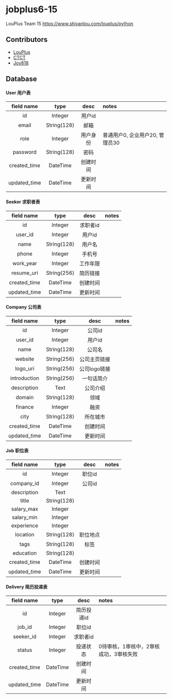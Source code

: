 # jobplus6-15

LouPlus Team 15 https://www.shiyanlou.com/louplus/python

## Contributors

* [LouPlus](https://github.com/LouPlus)
* [CTCT](https://github.com/ctcodingstyle)
* [Joy818](https://github.com/joy818)

## Database

#### User 用户表
field name|type|desc|notes
:-:|:-:|:-:|:--
id|Integer|用户id|
email|String(128)|邮箱
role|Integer|用户身份| 普通用户0, 企业用户20, 管理员30
password|String(128)|密码
created_time|DateTime|创建时间
updated_time|DateTime|更新时间

#### Seeker 求职者表
field name|type|desc|notes
:-:|:-:|:-:|:--
id|Integer|求职者id
user_id|Integer|用户id
name|String(128)|用户名
phone|Integer|手机号
work_year|Integer|工作年限
resume_uri|String(256)|简历链接
created_time|DateTime|创建时间
updated_time|DateTime|更新时间

#### Company 公司表
field name|type|desc|notes
:-:|:-:|:-:|:--
id|Integer|公司id
user_id|Integer|用户id
name|String(128)|公司名
website|String(256)|公司主页链接
logo_uri|String(256)|公司logo链接
introduction|String(256)|一句话简介
description|Text|公司介绍
domain|String(128)|领域
finance|Integer|融资
city|String(128)|所在城市
created_time|DateTime|创建时间
updated_time|DateTime|更新时间


#### Job 职位表
field name|type|desc|notes
:-:|:-:|:-:|:--
id|Integer|职位id
company_id|Integer|公司id
description|Text|
title|String(128)|
salary_max|Integer|
salary_min|Integer|
experience|Integer|
location|String(128)|职位地点
tags|String(128)|标签
education|String(128)|
created_time|DateTime|创建时间
updated_time|DateTime|更新时间


#### Delivery 简历投递表
field name|type|desc|notes
:-:|:-:|:-:|:--
id|Integer|简历投递id
job_id|Integer|职位id
seeker_id|Integer|求职者id
status|Integer|投递状态|0待审核，1审核中，2审核成功，3审核失败
created_time|DateTime|创建时间
updated_time|DateTime|更新时间
